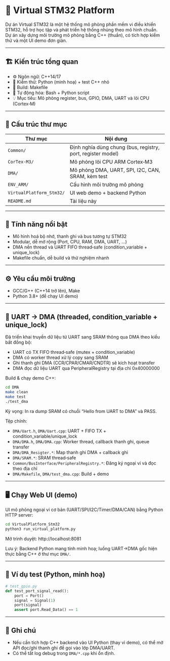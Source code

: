 # 🧠 Virtual STM32 Platform

Dự án Virtual STM32 là một hệ thống mô phỏng phần mềm vi điều khiển STM32, hỗ trợ học tập và phát triển hệ thống nhúng theo mô hình chuẩn. Dự án xây dựng môi trường mô phỏng bằng C++ (thuần), có tích hợp kiểm thử và một UI demo đơn giản.

---

## 🏗️ Kiến trúc tổng quan

- ⚙️ Ngôn ngữ: C++14/17
- 🧪 Kiểm thử: Python (minh hoạ) + test C++ nhỏ
- 🔧 Build: Makefile
- 📜 Tự động hóa: Bash + Python script
- 💡 Mục tiêu: Mô phỏng register, bus, GPIO, DMA, UART và lõi CPU (Cortex‑M)

---

## 📁 Cấu trúc thư mục

| Thư mục | Nội dung |
|--------|---------|
| `Common/` | Định nghĩa dùng chung (bus, registry, port, register model) |
| `CorTex-M3/` | Mô phỏng lõi CPU ARM Cortex‑M3 |
| `DMA/` | Mô phỏng DMA, UART, SPI, I2C, CAN, SRAM, kèm test |
| `ENV_ARM/` | Cấu hình môi trường mô phỏng |
| `VirtualPlatform_Stm32/` | UI web demo + backend Python |
| `README.md` | Tài liệu này |

---

## 🚀 Tính năng nổi bật

- Mô hình hoá bộ nhớ, thanh ghi và bus tương tự STM32
- Modular, dễ mở rộng (Port, CPU, RAM, DMA, UART, ...)
- DMA nền thread và UART FIFO thread‑safe (condition_variable + unique_lock)
- Makefile chuẩn, dễ build và thử nghiệm nhanh

---

## ⚙️ Yêu cầu môi trường

- GCC/G++ (C++14 trở lên), Make
- Python 3.8+ (để chạy UI demo)

---

## 🧵 UART → DMA (threaded, condition_variable + unique_lock)

Đã triển khai truyền dữ liệu từ UART sang SRAM thông qua DMA theo kiểu bất đồng bộ:

- UART có TX FIFO thread‑safe (mutex + condition_variable)
- DMA có worker thread xử lý copy sang SRAM
- Ghi thanh ghi DMA (CCR/CPAR/CMAR/CNDTR) sẽ kích hoạt transfer
- DMA đọc dữ liệu UART qua PeripheralRegistry tại địa chỉ 0x40000000

Build & chạy demo C++:

```bash
cd DMA
make clean
make test
./test_dma
```

Kỳ vọng: In ra dump SRAM có chuỗi “Hello from UART to DMA” và PASS.

Tệp chính:
- `DMA/Uart.h`, `DMA/Uart.cpp`: UART + FIFO TX + condition_variable/unique_lock
- `DMA/DMA.h`, `DMA/DMA.cpp`: Worker thread, callback thanh ghi, queue transfer
- `DMA/DMA_Resigter.*`: Map thanh ghi DMA + callback ghi
- `DMA/SRAM.*`: SRAM thread‑safe
- `Common/BusInterface/PeripheralRegistry.*`: Đăng ký ngoại vi và đọc theo địa chỉ
- `DMA/Makefile`, `DMA/test_dma.cpp`: Build + demo

---

## 🖥️ Chạy Web UI (demo)

UI mô phỏng ngoại vi cơ bản (UART/SPI/I2C/Timer/DMA/CAN) bằng Python HTTP server:

```bash
cd VirtualPlatform_Stm32
python3 run_virtual_platform.py
```

Mở trình duyệt: http://localhost:8081

Lưu ý: Backend Python mang tính minh hoạ; luồng UART→DMA gốc hiện thực bằng C++ ở thư mục `DMA/`.

---

## 🧪 Ví dụ test (Python, minh hoạ)

```python
# test_gpio.py
def test_port_signal_read():
    port = Port()
    signal = Signal(1)
    port(signal)
    assert port.Read_Data() == 1
```

---

## 📎 Ghi chú

- Nếu cần tích hợp C++ backend vào UI Python (thay vì demo), có thể mở API đọc/ghi thanh ghi để gọi vào lớp DMA/UART.
- Có thể tắt log debug trong `DMA/*.cpp` khi ổn định.
